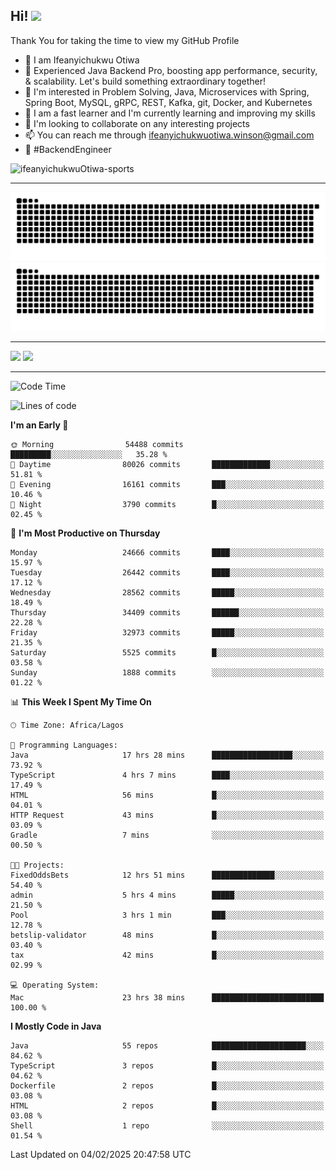 <!-- BLOG-POST-LIST:START --><!-- BLOG-POST-LIST:END -->

## Hi! <img src="https://media.giphy.com/media/hvRJCLFzcasrR4ia7z/giphy.gif" width="4%"> 

Thank You for taking the time to view my GitHub Profile

- 👋 I am Ifeanyichukwu Otiwa
- 🚀 Experienced Java Backend Pro, boosting app performance, security, & scalability. Let's build something extraordinary together!
- 👀 I'm interested in Problem Solving, Java, Microservices with Spring, Spring Boot, MySQL, gRPC, REST, Kafka, git, Docker, and Kubernetes
- 🌱 I am a fast learner and I'm currently learning and improving my skills
- 💞️ I'm looking to collaborate on any interesting projects
- 📫 You can reach me through ifeanyichukwuotiwa.winson@gmail.com
- 🚀 #BackendEngineer

<p align="left" marginTop="10px"> <img src="https://komarev.com/ghpvc/?username=ifeanyichukwuOtiwa-sports&label=Profile%20views&color=0e75b6&style=for-the-badge" alt="ifeanyichukwuOtiwa-sports" /> </p>

***

<!--🐍📈SNAKEGRAPH / 🌐WEBSITE: https://github.com/Platane/snk -->
![github contribution grid snake animation](https://raw.githubusercontent.com/ifeanyichukwuOtiwa-sports/ifeanyichukwuOtiwa-sports/output/github-contribution-grid-snake-dark.svg#gh-dark-mode-only)![github contribution grid snake animation](https://raw.githubusercontent.com/ifeanyichukwuOtiwa-sports/ifeanyichukwuOtiwa-sports/output/github-contribution-grid-snake.svg#gh-light-mode-only)

***

<p float="left">
  <img float="left" src="https://github-readme-stats.vercel.app/api?username=ifeanyichukwuOtiwa-sports&count_private=true&include_all_commits=true&theme=react&show_icons=true" />
  <img float="right" src="https://github-readme-stats.vercel.app/api/top-langs/?username=ifeanyichukwuOtiwa-sports&layout=compact&show_icons=true&theme=react" /> 
</p>

***



<!--START_SECTION:waka-->
![Code Time](http://img.shields.io/badge/Code%20Time-3%2C424%20hrs%2051%20mins-blue)

![Lines of code](https://img.shields.io/badge/From%20Hello%20World%20I%27ve%20Written-38.5%20million%20lines%20of%20code-blue)

**I'm an Early 🐤** 

```text
🌞 Morning                54488 commits       █████████░░░░░░░░░░░░░░░░   35.28 % 
🌆 Daytime                80026 commits       █████████████░░░░░░░░░░░░   51.81 % 
🌃 Evening                16161 commits       ███░░░░░░░░░░░░░░░░░░░░░░   10.46 % 
🌙 Night                  3790 commits        █░░░░░░░░░░░░░░░░░░░░░░░░   02.45 % 
```
📅 **I'm Most Productive on Thursday** 

```text
Monday                   24666 commits       ████░░░░░░░░░░░░░░░░░░░░░   15.97 % 
Tuesday                  26442 commits       ████░░░░░░░░░░░░░░░░░░░░░   17.12 % 
Wednesday                28562 commits       █████░░░░░░░░░░░░░░░░░░░░   18.49 % 
Thursday                 34409 commits       ██████░░░░░░░░░░░░░░░░░░░   22.28 % 
Friday                   32973 commits       █████░░░░░░░░░░░░░░░░░░░░   21.35 % 
Saturday                 5525 commits        █░░░░░░░░░░░░░░░░░░░░░░░░   03.58 % 
Sunday                   1888 commits        ░░░░░░░░░░░░░░░░░░░░░░░░░   01.22 % 
```


📊 **This Week I Spent My Time On** 

```text
🕑︎ Time Zone: Africa/Lagos

💬 Programming Languages: 
Java                     17 hrs 28 mins      ██████████████████░░░░░░░   73.92 % 
TypeScript               4 hrs 7 mins        ████░░░░░░░░░░░░░░░░░░░░░   17.49 % 
HTML                     56 mins             █░░░░░░░░░░░░░░░░░░░░░░░░   04.01 % 
HTTP Request             43 mins             █░░░░░░░░░░░░░░░░░░░░░░░░   03.09 % 
Gradle                   7 mins              ░░░░░░░░░░░░░░░░░░░░░░░░░   00.50 % 

🐱‍💻 Projects: 
FixedOddsBets            12 hrs 51 mins      ██████████████░░░░░░░░░░░   54.40 % 
admin                    5 hrs 4 mins        █████░░░░░░░░░░░░░░░░░░░░   21.50 % 
Pool                     3 hrs 1 min         ███░░░░░░░░░░░░░░░░░░░░░░   12.78 % 
betslip-validator        48 mins             █░░░░░░░░░░░░░░░░░░░░░░░░   03.40 % 
tax                      42 mins             █░░░░░░░░░░░░░░░░░░░░░░░░   02.99 % 

💻 Operating System: 
Mac                      23 hrs 38 mins      █████████████████████████   100.00 % 
```

**I Mostly Code in Java** 

```text
Java                     55 repos            █████████████████████░░░░   84.62 % 
TypeScript               3 repos             █░░░░░░░░░░░░░░░░░░░░░░░░   04.62 % 
Dockerfile               2 repos             █░░░░░░░░░░░░░░░░░░░░░░░░   03.08 % 
HTML                     2 repos             █░░░░░░░░░░░░░░░░░░░░░░░░   03.08 % 
Shell                    1 repo              ░░░░░░░░░░░░░░░░░░░░░░░░░   01.54 % 
```




 Last Updated on 04/02/2025 20:47:58 UTC
<!--END_SECTION:waka-->

<!--
<p align="center">
![trophy](https://github-profile-trophy.vercel.app/?username=ifeanyichukwuOtiwa-sports&theme=onedark) (https://github.com/ryo-ma/github-profile-trophy)
</p>
-->

<!---
ifeanyi-otiwa/ifeanyi-otiwa is a ✨ special ✨ repository because its `README.md` (this file) appears on your GitHub profile.
You can click the Preview link to take a look at your changes.
--->
